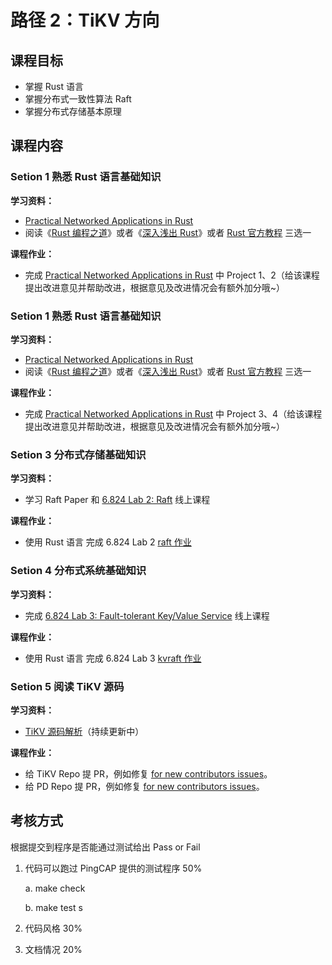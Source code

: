 # 路径 2：TiKV 方向

## 课程目标
* 掌握 Rust 语言
* 掌握分布式一致性算法 Raft
* 掌握分布式存储基本原理

## 课程内容

### Setion 1 熟悉 Rust 语言基础知识

**学习资料：**

* [Practical Networked Applications in Rust](https://github.com/pingcap/talent-plan/tree/master/rust)
* 阅读《[Rust 编程之道](https://book.douban.com/subject/30418895/)》或者《[深入浅出 Rust](https://book.douban.com/subject/30312231/)》或者 [Rust 官方教程](https://doc.rust-lang.org/book/) 三选一 

**课程作业：**

* 完成  [Practical Networked Applications in Rust](https://github.com/pingcap/talent-plan/tree/master/rust) 中 Project 1、2（给该课程提出改进意见并帮助改进，根据意见及改进情况会有额外加分哦~）

### Setion 1 熟悉 Rust 语言基础知识

**学习资料：**

* [Practical Networked Applications in Rust](https://github.com/pingcap/talent-plan/tree/master/rust)
* 阅读《[Rust 编程之道](https://book.douban.com/subject/30418895/)》或者《[深入浅出 Rust](https://book.douban.com/subject/30312231/)》或者 [Rust 官方教程](https://doc.rust-lang.org/book/) 三选一 

**课程作业：**

* 完成  [Practical Networked Applications in Rust](https://github.com/pingcap/talent-plan/tree/master/rust) 中 Project 3、4（给该课程提出改进意见并帮助改进，根据意见及改进情况会有额外加分哦~）

### Setion 3 分布式存储基础知识

**学习资料：**

* 学习 Raft Paper 和 [6.824 Lab 2: Raft](https://pdos.csail.mit.edu/6.824/labs/lab-raft.html) 线上课程

**课程作业：**

* 使用 Rust 语言 完成 6.824 Lab 2 [raft 作业](https://github.com/pingcap/talent-plan/tree/master/dss)

### Setion 4 分布式系统基础知识

**学习资料：**

* 完成 [6.824 Lab 3: Fault-tolerant Key/Value Service](https://pdos.csail.mit.edu/6.824/labs/lab-kvraft.html) 线上课程

**课程作业：**

* 使用 Rust 语言 完成 6.824 Lab 3 [kvraft 作业](https://github.com/pingcap/talent-plan/tree/master/dss)

### Setion 5  阅读 TiKV 源码

**学习资料：**

* [TiKV 源码解析](https://pingcap.com/blog-cn/#TiKV-%E6%BA%90%E7%A0%81%E8%A7%A3%E6%9E%90)（持续更新中）

**课程作业：**

* 给 TiKV Repo 提 PR，例如修复 [for new contributors issues](https://github.com/tikv/tikv/issues?q=is%3Aissue+is%3Aopen+label%3A%22D%3A+Easy%22+label%3A%22S%3A+HelpWanted%22)。
* 给 PD Repo 提 PR，例如修复 [for new contributors issues]()。

## 考核方式

根据提交到程序是否能通过测试给出 Pass or Fail

1. 代码可以跑过 PingCAP 提供的测试程序 50% 
	
	a. make check
	
	b. make test
    s
2. 代码风格 30%
3. 文档情况 20%

